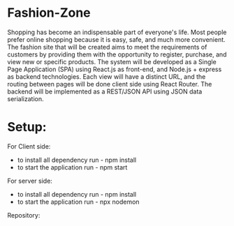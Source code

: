 # Fashion-Zone

  Shopping has become an indispensable part of everyone's life. Most people prefer online shopping because it is easy, safe, and much more convenient. The fashion site that will be created aims to meet the requirements of customers by providing them with the opportunity to register, purchase, and view new or specific products.
  The system will be developed as a Single Page Application (SPA) using React.js as front-end, and Node.js + express as backend technologies. Each view will have a distinct URL, and the routing between pages will be done client side using React Router. The backend will be implemented as a REST/JSON API using JSON data serialization.


# Setup:

For Client side:
 * to install all dependency run - npm install
 * to start the application run - npm start
 
For server side:
 * to install all dependency run - npm install
 * to start the application run - npx nodemon
 
Repository:

 


